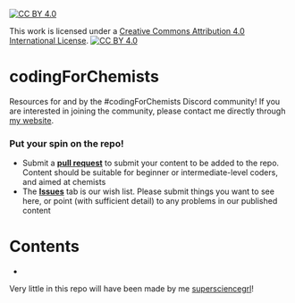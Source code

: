 [![CC BY 4.0][cc-by-shield]][cc-by]

This work is licensed under a
[Creative Commons Attribution 4.0 International License][cc-by]. 
[![CC BY 4.0][cc-by-image]][cc-by]

[cc-by]: http://creativecommons.org/licenses/by/4.0/
[cc-by-image]: https://i.creativecommons.org/l/by/4.0/88x31.png
[cc-by-shield]: https://img.shields.io/badge/License-CC%20BY%204.0-lightgrey.svg

# codingForChemists
Resources for and by the #codingForChemists Discord community! 
If you are interested in joining the community, please contact me directly through [my website](https://supersciencegrl.co.uk). 

### Put your spin on the repo! 
- Submit a [**pull request**](https://github.com/supersciencegrl/codingForChemists/pulls) to submit your content to be added to the repo. Content should be suitable for beginner or intermediate-level coders, and aimed at chemists
- The [**Issues**](https://github.com/supersciencegrl/codingForChemists/issues) tab is our wish list. Please submit things you want to see here, or point (with sufficient detail) to any problems in our published content

# Contents
- 


Very little in this repo will have been made by me [supersciencegrl](https://github.com/supersciencegrl/)! 
